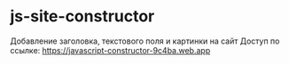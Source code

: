 # js-site-constructor
Добавление заголовка, текстового поля и картинки на сайт 
Доступ по ссылке: https://javascript-constructor-9c4ba.web.app
